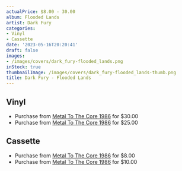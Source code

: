 ```yaml
---
actualPrice: $8.00 - 30.00
album: Flooded Lands
artist: Dark Fury
categories:
- Vinyl
- Cassette
date: '2023-05-16T20:20:41'
draft: false
images:
- /images/covers/dark_fury-flooded_lands.png
inStock: true
thumbnailImage: /images/covers/dark_fury-flooded_lands-thumb.png
title: Dark Fury - Flooded Lands
---
```


## Vinyl
* Purchase from [Metal To The Core 1986](https://metaltothecore1986.com/shop/dark-fury-flooded-lands-12-lp/) for $30.00
* Purchase from [Metal To The Core 1986](https://metaltothecore1986.com/shop/dark-fury-flooded-lands-12-lp/) for $25.00
## Cassette
* Purchase from [Metal To The Core 1986](https://metaltothecore1986.com/shop/dark-fury-flooded-lands-cassette/) for $8.00
* Purchase from [Metal To The Core 1986](https://metaltothecore1986.com/shop/dark-fury-flooded-lands-cassette/) for $10.00
